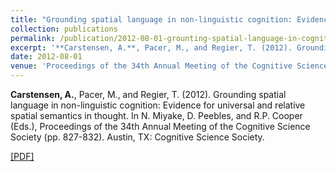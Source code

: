 ```yaml
---
title: "Grounding spatial language in non-linguistic cognition: Evidence for universal and relative spatial semantics in thought"
collection: publications
permalink: /publication/2012-08-01-grounting-spatial-language-in-cognition
excerpt: '**Carstensen, A.**, Pacer, M., and Regier, T. (2012). Grounding spatial language in non-linguistic cognition: Evidence for universal and relative spatial semantics in thought. In N. Miyake, D. Peebles, and R.P. Cooper (Eds.), Proceedings of the 34th Annual Meeting of the Cognitive Science Society (pp. 827-832). Austin, TX: Cognitive Science Society. [[PDF]](http://abcarstensen.github.io/files/CarstensenPacerRegier2012_Grounding-spatial-language-in-non-linguistic-cognition.pdf)'
date: 2012-08-01
venue: 'Proceedings of the 34th Annual Meeting of the Cognitive Science Society'
---
```

**Carstensen, A.**, Pacer, M., and Regier, T. (2012). Grounding spatial language in non-linguistic cognition: Evidence for universal and relative spatial semantics in thought. In N. Miyake, D. Peebles, and R.P. Cooper (Eds.), Proceedings of the 34th Annual Meeting of the Cognitive Science Society (pp. 827-832). Austin, TX: Cognitive Science Society.

[[PDF]](http://abcarstensen.github.io/files/CarstensenPacerRegier2012_Grounding-spatial-language-in-non-linguistic-cognition.pdf)